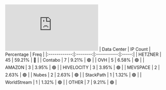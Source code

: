 ![Diagramm](https://github.com/obajay/StateSync-snapshots/blob/main/Projects/Uptick/1/README.md)
| Data Center | IP Count | Percentage | Freq |
|:------------:|:--------:|:-----------:|:-----:|
| HETZNER | 45 | 59.21% | 🔴 |
| Contabo | 7 | 9.21% | 🟢 |
| OVH | 5 | 6.58% | 🟢 |
| AMAZON | 3 | 3.95% | 🟢 |
| HIVELOCITY | 3 | 3.95% | 🟢 |
| MEVSPACE | 2 | 2.63% | 🟢 |
| Nubes | 2 | 2.63% | 🟢 |
| StackPath | 1 | 1.32% | 🟢 |
| WorldStream | 1 | 1.32% | 🟢 |
| OTHER | 7 | 9.21% | 🟢 |